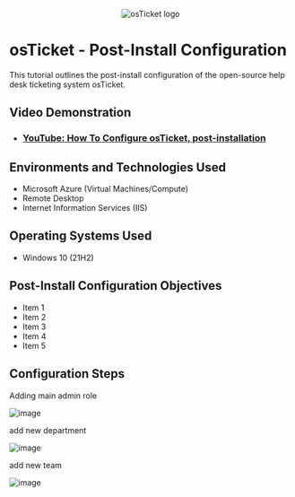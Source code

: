 <p align="center">
<img src="https://i.imgur.com/Clzj7Xs.png" alt="osTicket logo"/>
</p>

<h1>osTicket - Post-Install Configuration</h1>
This tutorial outlines the post-install configuration of the open-source help desk ticketing system osTicket.<br />


<h2>Video Demonstration</h2>

- ### [YouTube: How To Configure osTicket, post-installation](https://www.youtube.com)

<h2>Environments and Technologies Used</h2>

- Microsoft Azure (Virtual Machines/Compute)
- Remote Desktop
- Internet Information Services (IIS)

<h2>Operating Systems Used </h2>

- Windows 10</b> (21H2)

<h2>Post-Install Configuration Objectives</h2>

- Item 1
- Item 2
- Item 3
- Item 4
- Item 5

<h2>Configuration Steps</h2>
Adding main admin role

![image](https://github.com/eddieybarra/osticket-postinstall/assets/18490891/3b0788fb-4880-4355-b8be-ad694c81db7b)

add new department

![image](https://github.com/eddieybarra/osticket-postinstall/assets/18490891/3ce0abf9-1770-4ab9-8a79-4174729601b3)


add new team

![image](https://github.com/eddieybarra/osticket-postinstall/assets/18490891/faf1426b-7b6f-49cb-8cf0-2890be9b6673)





